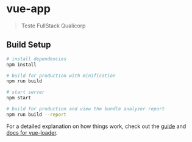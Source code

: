 # vue-app

> Teste FullStack Qualicorp

## Build Setup

``` bash
# install dependencies
npm install

# build for production with minification
npm run build

# start server
npm start

# build for production and view the bundle analyzer report
npm run build --report
```

For a detailed explanation on how things work, check out the [guide](http://vuejs-templates.github.io/webpack/) and [docs for vue-loader](http://vuejs.github.io/vue-loader).
